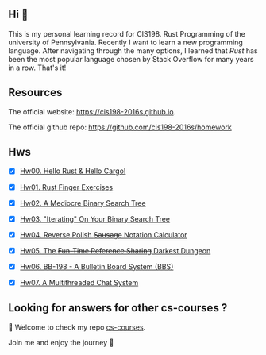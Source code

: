 ## Hi 👋

This is my personal learning record for CIS198. Rust Programming of the university of Pennsylvania. Recently I want to learn a new programming language. After navigating through the many options, I learned that *Rust* has been the most popular language chosen by Stack Overflow for many years in a row. That's it!

## Resources

The official website: <https://cis198-2016s.github.io>. 

The official github repo: <https://github.com/cis198-2016s/homework>

## Hws

- [x] [Hw00. Hello Rust & Hello Cargo!](./Hws/hw00)
- [x] [Hw01. Rust Finger Exercises](./Hws/hw01)
- [x] [Hw02. A Mediocre Binary Search Tree](./Hws/hw02)
- [x] [Hw03. "Iterating" On Your Binary Search Tree](./Hws/hw03)
- [x] [Hw04. Reverse Polish ~~Sausage~~ Notation Calculator](./Hws/hw04)
- [x] [Hw05. The ~~Fun-Time Reference Sharing~~ Darkest Dungeon](./Hws/hw05)
- [x] [Hw06. BB-198 - A Bulletin Board System (BBS)](./Hws/hw06)
- [x] [Hw07. A Multithreaded Chat System](./Hws/hw07)


## Looking for answers for other cs-courses ?

:hugs: Welcome to check my repo [cs-courses](https://github.com/MartinLwx/cs-courses). 



Join me and enjoy the journey :rocket:

